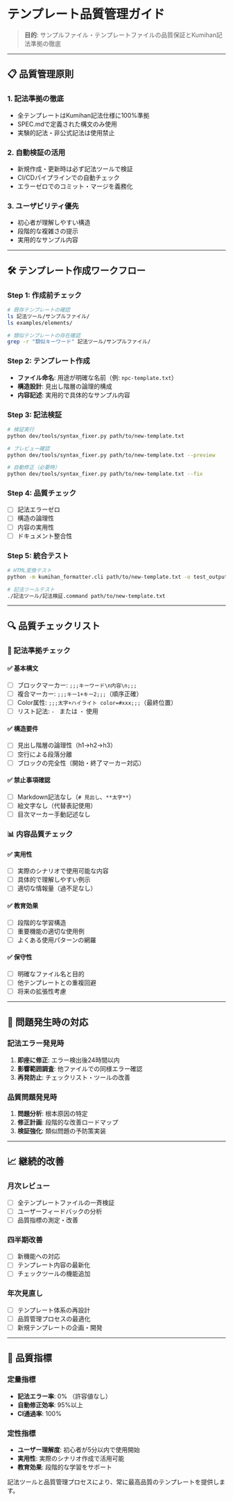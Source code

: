 # テンプレート品質管理ガイド

> **目的**: サンプルファイル・テンプレートファイルの品質保証とKumihan記法準拠の徹底

---

## 📋 品質管理原則

### 1. **記法準拠の徹底**
- 全テンプレートはKumihan記法仕様に100%準拠
- SPEC.mdで定義された構文のみ使用
- 実験的記法・非公式記法は使用禁止

### 2. **自動検証の活用**
- 新規作成・更新時は必ず記法ツールで検証
- CI/CDパイプラインでの自動チェック
- エラーゼロでのコミット・マージを義務化

### 3. **ユーザビリティ優先**
- 初心者が理解しやすい構造
- 段階的な複雑さの提示
- 実用的なサンプル内容

---

## 🛠️ テンプレート作成ワークフロー

### Step 1: 作成前チェック
```bash
# 既存テンプレートの確認
ls 記法ツール/サンプルファイル/
ls examples/elements/

# 類似テンプレートの存在確認
grep -r "類似キーワード" 記法ツール/サンプルファイル/
```

### Step 2: テンプレート作成
- **ファイル命名**: 用途が明確な名前（例: `npc-template.txt`）
- **構造設計**: 見出し階層の論理的構成
- **内容記述**: 実用的で具体的なサンプル内容

### Step 3: 記法検証
```bash
# 検証実行
python dev/tools/syntax_fixer.py path/to/new-template.txt

# プレビュー確認
python dev/tools/syntax_fixer.py path/to/new-template.txt --preview

# 自動修正（必要時）
python dev/tools/syntax_fixer.py path/to/new-template.txt --fix
```

### Step 4: 品質チェック
- [ ] 記法エラーゼロ
- [ ] 構造の論理性
- [ ] 内容の実用性
- [ ] ドキュメント整合性

### Step 5: 統合テスト
```bash
# HTML変換テスト
python -m kumihan_formatter.cli path/to/new-template.txt -o test_output/

# 記法ツールテスト
./記法ツール/記法検証.command path/to/new-template.txt
```

---

## 🔍 品質チェックリスト

### 📝 記法準拠チェック

#### ✅ 基本構文
- [ ] ブロックマーカー: `;;;キーワード\n内容\n;;;`
- [ ] 複合マーカー: `;;;キー1+キー2;;;`（順序正確）
- [ ] Color属性: `;;;太字+ハイライト color=#xxx;;;`（最終位置）
- [ ] リスト記法: `- ` または `・` 使用

#### ✅ 構造要件
- [ ] 見出し階層の論理性（h1→h2→h3）
- [ ] 空行による段落分離
- [ ] ブロックの完全性（開始・終了マーカー対応）

#### ✅ 禁止事項確認
- [ ] Markdown記法なし（`# 見出し`、`**太字**`）
- [ ] 絵文字なし（代替表記使用）
- [ ] 目次マーカー手動記述なし

### 📊 内容品質チェック

#### ✅ 実用性
- [ ] 実際のシナリオで使用可能な内容
- [ ] 具体的で理解しやすい例示
- [ ] 適切な情報量（過不足なし）

#### ✅ 教育効果
- [ ] 段階的な学習構造
- [ ] 重要機能の適切な使用例
- [ ] よくある使用パターンの網羅

#### ✅ 保守性
- [ ] 明確なファイル名と目的
- [ ] 他テンプレートとの重複回避
- [ ] 将来の拡張性考慮

---

## 🚨 問題発生時の対応

### 記法エラー発見時
1. **即座に修正**: エラー検出後24時間以内
2. **影響範囲調査**: 他ファイルでの同様エラー確認
3. **再発防止**: チェックリスト・ツールの改善

### 品質問題発見時
1. **問題分析**: 根本原因の特定
2. **修正計画**: 段階的な改善ロードマップ
3. **検証強化**: 類似問題の予防策実装

---

## 📈 継続的改善

### 月次レビュー
- [ ] 全テンプレートファイルの一斉検証
- [ ] ユーザーフィードバックの分析
- [ ] 品質指標の測定・改善

### 四半期改善
- [ ] 新機能への対応
- [ ] テンプレート内容の最新化
- [ ] チェックツールの機能追加

### 年次見直し
- [ ] テンプレート体系の再設計
- [ ] 品質管理プロセスの最適化
- [ ] 新規テンプレートの企画・開発

---

## 🎯 品質指標

### 定量指標
- **記法エラー率**: 0% （許容値なし）
- **自動修正効率**: 95%以上
- **CI通過率**: 100%

### 定性指標
- **ユーザー理解度**: 初心者が5分以内で使用開始
- **実用性**: 実際のシナリオ作成で活用可能
- **教育効果**: 段階的な学習をサポート

記法ツールと品質管理プロセスにより、常に最高品質のテンプレートを提供します。